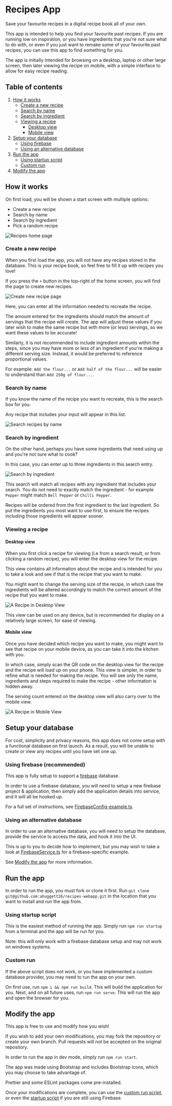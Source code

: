 # Recipes App

Save your favourite recipes in a digital recipe book all of your own.

This app is intended to help you find your favourite past recipes. If you are running
low on inspiration, or you have ingredients that you're not sure what to do with,
or even if you just want to remake some of your favourite past recipes, you can use this
app to find something for you.

The app is initially intended for browsing on a desktop, laptop or other large screen, then 
later viewing the recipe on mobile, with a simple interface to allow for easy recipe reading.

## Table of contents

1. [How it works](#how-it-works)
    - [Create a new recipe](#create-a-new-recipe)
    - [Search by name](#search-by-name)
    - [Search by ingredient](#search-by-ingredient)
    - [Viewing a recipe](#viewing-a-recipe)
        - [Desktop view](#desktop-view)
        - [Mobile view](#mobile-view)
2. [Setup your database](#setup-your-database)
    - [Using firebase](#using-firebase-recommended)
    - [Using an alternative database](#using-an-alternative-database)
3. [Run the app](#run-the-app)
    - [Using startup script](#using-startup-script)
    - [Custom run](#custom-run)
4. [Modify the app](#modify-the-app)

## How it works

On first load, you will be shown a start screen with multiple options:
- Create a new recipe
- Search by name
- Search by ingredient
- Pick a random recipe

![Recipes home page](./docs/home-page.png)

### Create a new recipe

When you first load the app, you will not have any recipes stored in the database.
This is your recipe book, so feel free to fill it up with recipes you love!

If you press the `+` button in the top-right of the home screen, you will find the
page to create new recipes.

![Create new recipe page](./docs/create-recipe.png)

Here, you can enter all the information needed to recreate the recipe. 

The amount entered for the ingredients should match the amount of servings that the
recipe will create. The app will adjust these values if you later wish to make the same
recipe but with more (or less) servings, so we want these values to be accurate!

Similarly, it is not recommended to include ingredient amounts within the steps, since
you may have more or less of an ingredient if you're making a different serving size.
Instead, it would be preferred to reference proportional values. 

For example: `Add the flour...` or `Add half of the flour...` will be easier to 
understand than `Add 250g of flour...`.

### Search by name

If you know the name of the recipe you want to recreate, this is the search box for you.

Any recipe that includes your input will appear in this list.

![Search recipes by name](./docs/search-by-name.png)

### Search by ingredient

On the other hand, perhaps you have some ingredients that need using up and you're not 
sure what to cook?

In this case, you can enter up to three ingredients in this search entry.

![Search by ingredient](./docs/search-by-ingredient.png)

This search will match all recipes with any ingredient that includes your search. You do 
not need to exactly match the ingredient - for example `Pepper` might match `Bell Pepper` 
or `Chilli Pepper`. 

Recipes will be ordered from the first ingredient to the last ingredient. So put the 
ingredients you most want to use first, to ensure the recipes including those ingredients
will appear sooner.

### Viewing a recipe

#### Desktop view

When you first click a recipe for viewing (i.e from a search result, or from clicking a 
random recipe), you will enter the desktop view for the recipe. 

This view contains all information about the recipe and is intended for you to take a look 
and see if that is the recipe that you want to make. 

You might want to change the serving size of the recipe, in which case the ingredients will
be altered accordingly to match the correct amount of the recipe that you want to make.

![A Recipe in Desktop View](./docs/desktop-view.png)

This view can be used on any device, but is recommended for display on a relatively large 
screen, for ease of viewing.

#### Mobile view

Once you have decided which recipe you want to make, you might want to see that recipe on
your mobile device, as you can take it into the kitchen with you.

In which case, simply scan the QR code on the desktop view for the recipe and the recipe 
will load up on your phone. This view is simpler, in order to refine what is needed for
making the recipe. You will see only the name, ingredients and steps required to make the
recipe - other information is hidden away.

The serving count entered on the desktop view will also carry over to the mobile view.

![A Recipe in Mobile View](./docs/mobile-view.png)

## Setup your database

For cost, simplicity and privacy reasons, this app does not come setup with a functional
database on first launch. As a result, you will be unable to create or view any recipes 
until you have set one up.

### Using firebase (recommended)

This app is fully setup to support a [firebase](https://firebase.google.com/) database.

In order to use a firebase database, you will need to setup a new firebase project & 
application, then simply add the application details into service, and it will all be 
hooked up.

For a full set of instructions, see [FirebaseConfig-example.ts](./src/service/FirebaseConfig-example.ts).

### Using an alternative database

In order to use an alternative database, you will need to setup the database, provide the
service to access the data, and hook it into the UI.

This is up to you to decide how to implement, but you may wish to take a look at 
[FirebaseService.ts](./src/service/FirebaseService.ts) for a firebase-specific example.

See [Modify the app](#modify-the-app) for more information.

## Run the app

In order to run the app, you must fork or clone it first.
Run `git clone git@github.com:ahuggett26/recipes-webapp.git` in the location that you want to install
and run the app from.

### Using startup script

This is the easiest method of running the app. 
Simply run `npm run startup` from a terminal and the app will be run for you.

Note: this will only work with a firebase database setup and may not work on windows systems.

### Custom run

If the above script does not work, or you have implemented a custom database provider,
you may need to run the app on your own.

On first use, run `npm i && npm run build`. This will build the application for you.
Next, and on all future uses, run `npm run serve`. 
This will run the app and open the browser for you.

## Modify the app

This app is free to use and modify how you wish!

If you wish to add your own modifications, you may fork the repository or create your own branch. 
Pull requests will not be accepted on the original repository.

In order to run the app in dev mode, simply run `npm run start`.

The app was made using Bootstrap and includes Bootstrap icons, which you may choose to take 
advantage of.

Prettier and some ESLint packages come pre-installed.

Once your modifications are complete, you can use the [custom run script](#custom-run), or even the 
[startup script](#using-startup-script) if you are still using Firebase.
